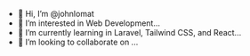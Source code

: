 - 👋 Hi, I’m @johnlomat
- 👀 I’m interested in Web Development...
- 🌱 I’m currently learning in Laravel, Tailwind CSS, and React...
- 💞️ I’m looking to collaborate on ...

<!---
johnlomat/johnlomat is a ✨ special ✨ repository because its `README.md` (this file) appears on your GitHub profile.
You can click the Preview link to take a look at your changes.
--->
